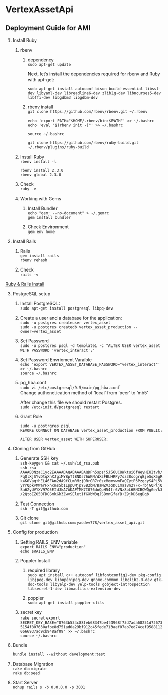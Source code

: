 # VertexAssetApi

## Deployment Guide for AMI


1. Install Ruby
    1. rbenv
        1. dependency  
            `sudo apt-get update`  
        
            Next, let’s install the dependencies required for rbenv and Ruby with apt-get:  

            `sudo apt-get install autoconf bison build-essential libssl-dev libyaml-dev libreadline6-dev zlib1g-dev libncurses5-dev libffi-dev libgdbm3 libgdbm-dev`
        2. rbenv install  
            `git clone https://github.com/rbenv/rbenv.git ~/.rbenv`  

            `echo 'export PATH="$HOME/.rbenv/bin:$PATH"' >> ~/.bashrc`  
            `echo 'eval "$(rbenv init -)"' >> ~/.bashrc`  

            `source ~/.bashrc`  

            `git clone https://github.com/rbenv/ruby-build.git ~/.rbenv/plugins/ruby-build`  

    2. Install Ruby  
        `rbenv install -l`  

        `rbenv install 2.3.0`  
        `rbenv global 2.3.0`  

    3. Check  
        `ruby -v`  

    4. Working with Gems  

        1. Install Bundler  
            `echo "gem: --no-document" > ~/.gemrc`  
            `gem install bundler`  

        2. Check Environment  
            `gem env home`  

2. Install Rails  
    1. Rails  
        `gem install rails`  
        `rbenv rehash`  

    2. Check  
        `rails -v`  

[Ruby & Rails Install](https://www.digitalocean.com/community/tutorials/how-to-install-ruby-on-rails-with-rbenv-on-ubuntu-16-04)  

3. PostgreSQL setup  
    1. Install PostgreSQL:  
        `sudo apt-get install postgresql libpq-dev`  
    2. Create a user and a database for the application:  
        `sudo -u postgres createuser vertex_asset`  
        `sudo -u postgres createdb vertex_asset_production --owner=vertex_asset`  
    3. Set Password  
        `sudo -u postgres psql -d template1 -c "ALTER USER vertex_asset WITH PASSWORD 'vertex_interact';"`  
    4. Set Password Envrioment Varaible  
        `echo 'export VERTEX_ASSET_DATABASE_PASSWORD="vertex_interact"' >> ~/.bashrc`  
        `source ~/.bashrc`  
    5. pg_hba.conf  
        `sudo vi /etc/postgresql/9.5/main/pg_hba.conf`        
        Change authenetication method of ’local’ from ‘peer’ to ‘mb5’  

        After change this file we should restart Postgres.  
        `sudo /etc/init.d/postgresql restart`  

    6. Grant Role  

        `sudo -u postrgres psql`  
        `REVOKE CONNECT ON DATABASE vertex_asset_production FROM PUBLIC;`  

        `ALTER USER vertex_asset WITH SUPERUSER;`  


4. Cloning from GitHub  
    1. Generate SSH key  
        `ssh-keygen && cat ~/.ssh/id_rsa.pub`  
        `ssh-rsa AAAAB3NzaC1yc2EAAAADAQABAAABAQDPn5spsj5J56UC8Wktui6fWeyHIUItvb/FqQlXjSYvDtqXhXJgiMYBpTtBNDs76WKN/dX3FBLHRPy7sz38scgrqBjeSqX5gRk4K0Vaq+hEL46FAn2dA9fCLmRMzjDRrGR7r0zxMomvwmFaQZytP3PzgcyS4PL5VyrrQpkvMWarFxhxnsSb1LppUMjpYSB2bM7BaMZV3oDC1mazBn2YFx+rbjGQPljQSa6ZyUVYXV97O5EIdJkA7AKAPTMK7I076doQpH54fr6VNz8bL6BNCBQWQgGe/k3/2QtoEZO50FDGSmkGk3ZwvSEletIfGXbW3qJSBmnGfaYB+Z9jkD6egDqb`  

    2. Test Connection  
        `ssh -T git@github.com`  

    3. Git clone  
        `git clone git@github.com:yaodev778/vertex_asset_api.git`  

5. Config for production  

    1. Setting RAILS_ENV variable  
        `export RAILS_ENV="production"`  
        `echo $RAILS_ENV`  

    2.  Poppler Install  

        1. required library  
            `sudo apt install g++ autoconf libfontconfig1-dev pkg-config libjpeg-dev libopenjpeg-dev gnome-common libglib2.0-dev gtk-doc-tools libyelp-dev yelp-tools gobject-introspection libsecret-1-dev libnautilus-extension-dev`  

        2. poppler  
            `sudo apt-get install poppler-utils`  

    3. secret key  
				`rake secret`
        `export SECRET_KEY_BASE="8763b534c88feb68347be4f4968f73d7ada68251d726735154f807630afbe8d751ad0a29bf912c45fede713aef07ab7ed74cef95881120666937ad9cb948af09" >> ~/.bashrc`  
        `source ~/.bashrc`  

6. Bundle  

    `bundle install --without development:test`  

7. Database Migration  
    `rake db:migrate`  
    `rake db:seed`  

8. Start Server  
    `nohup rails s -b 0.0.0.0 -p 3001`  